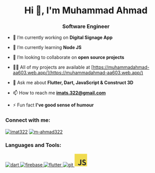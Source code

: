<h1 align="center">Hi 👋, I'm Muhammad Ahmad</h1>
<h3 align="center">Software Engineer</h3>

- 🔭 I’m currently working on **Digital Signage App**

- 🌱 I’m currently learning **Node JS**

- 👯 I’m looking to collaborate on **open source projects**

- 👨‍💻 All of my projects are available at [https://muhammadahmad-aa603.web.app/](https://muhammadahmad-aa603.web.app/)

- 💬 Ask me about **Flutter, Dart, JavaScript & Construct 3D**

- 📫 How to reach me **imats.322@gmail.com**

- ⚡ Fun fact **I've good sense of humour**

<h3 align="left">Connect with me:</h3>
<p align="left">
<a href="https://twitter.com/imat322" target="blank"><img align="center" src="https://raw.githubusercontent.com/rahuldkjain/github-profile-readme-generator/master/src/images/icons/Social/twitter.svg" alt="imat322" height="30" width="40" /></a>
<a href="https://linkedin.com/in/m-ahmad322" target="blank"><img align="center" src="https://raw.githubusercontent.com/rahuldkjain/github-profile-readme-generator/master/src/images/icons/Social/linked-in-alt.svg" alt="m-ahmad322" height="30" width="40" /></a>
</p>

<h3 align="left">Languages and Tools:</h3>
<p align="left"> <a href="https://dart.dev" target="_blank" rel="noreferrer"> <img src="https://www.vectorlogo.zone/logos/dartlang/dartlang-icon.svg" alt="dart" width="40" height="40"/> </a> <a href="https://firebase.google.com/" target="_blank" rel="noreferrer"> <img src="https://www.vectorlogo.zone/logos/firebase/firebase-icon.svg" alt="firebase" width="40" height="40"/> </a> <a href="https://flutter.dev" target="_blank" rel="noreferrer"> <img src="https://www.vectorlogo.zone/logos/flutterio/flutterio-icon.svg" alt="flutter" width="40" height="40"/> </a> <a href="https://git-scm.com/" target="_blank" rel="noreferrer"> <img src="https://www.vectorlogo.zone/logos/git-scm/git-scm-icon.svg" alt="git" width="40" height="40"/> </a> <a href="https://developer.mozilla.org/en-US/docs/Web/JavaScript" target="_blank" rel="noreferrer"> <img src="https://raw.githubusercontent.com/devicons/devicon/master/icons/javascript/javascript-original.svg" alt="javascript" width="40" height="40"/> </a> </p>
